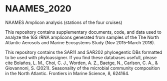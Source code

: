 # NAAMES_2020
NAAMES Amplicon analysis (stations of the four cruises)

This repository contains supplementary documents, code, and data used to analyze the 16S rRNA amplicons generated from samples of the The North Atlantic Aerosols and Marine Ecosystems Study (Nov 2015-March 2018).

This repository contains the SAR11 and SAR202 phyloegentic DBs formatted to be used with phyloassigner. If you find these databases usefull, please cite Bolaños, L. M., Choi, C. J., Worden, A. Z., Baetge, N., Carlson, C. A., & Giovannoni, S. (2021). Seasonality of the microbial community composition in the North Atlantic. Frontiers in Marine Science, 8, 624164.
